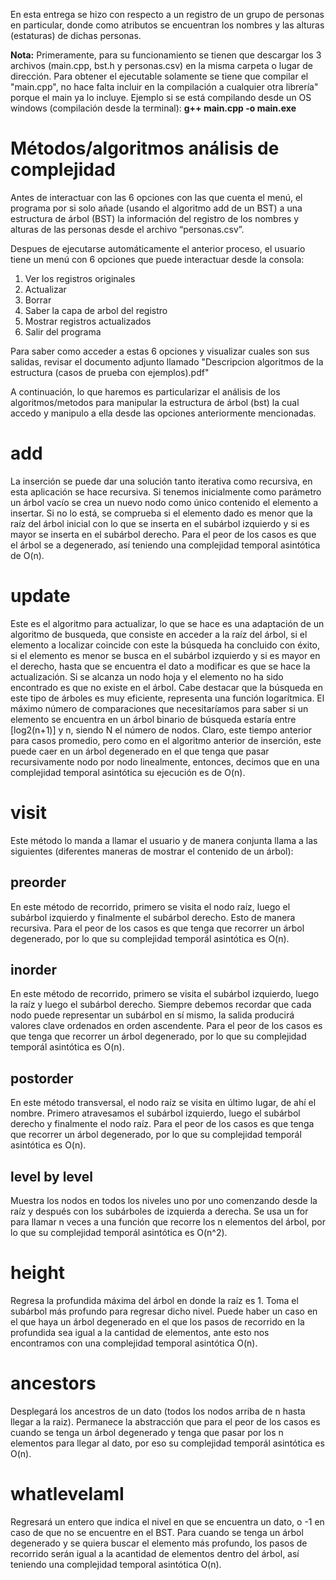 En esta entrega se hizo con respecto a un registro de un grupo de personas en particular, donde como atributos se encuentran los nombres y las alturas (estaturas) de dichas personas.

**Nota:** Primeramente, para su funcionamiento se tienen que descargar los 3 archivos (main.cpp, bst.h y personas.csv) en la misma carpeta o lugar de dirección. Para obtener el ejecutable solamente se tiene que compilar el "main.cpp", no hace falta incluir en la compilación a cualquier otra librería" porque el main ya lo incluye. Ejemplo si se está compilando desde un OS windows (compilación desde la terminal): **g++ main.cpp -o main.exe**

# Métodos/algoritmos análisis de complejidad

Antes de interactuar con las 6 opciones con las que cuenta el menú, el programa por si solo añade (usando el algoritmo add de un BST) a una estructura de árbol (BST) la información del registro de los nombres y alturas de las personas desde el archivo “personas.csv”. 

Despues de ejecutarse automáticamente el anterior proceso, el usuario tiene un menú con 6 opciones que puede interactuar desde la consola:
1. Ver los registros originales
2. Actualizar
3. Borrar
4. Saber la capa de arbol del registro
5. Mostrar registros actualizados
6. Salir del programa

Para saber como acceder a estas 6 opciones y visualizar cuales son sus salidas, revisar el documento adjunto llamado "Descripcion algoritmos de la estructura (casos de prueba con ejemplos).pdf"

A continuación, lo que haremos es particularizar el análisis de los algoritmos/metodos para manipular la estructura de árbol (bst) la cual accedo y manipulo a ella desde las opciones anteriormente mencionadas.

# add

La inserción se puede dar una solución tanto iterativa como recursiva, en esta aplicación se hace recursiva. Si tenemos inicialmente como parámetro un árbol vacío se crea un nuevo nodo como único contenido el elemento a insertar. Si no lo está, se comprueba si el elemento dado es menor que la raíz del árbol inicial con lo que se inserta en el subárbol izquierdo y si es mayor se inserta en el subárbol derecho. Para el peor de los casos es que el árbol se a degenerado, así teniendo una complejidad temporal asintótica de O(n).

# update

Este es el algoritmo para actualizar, lo que se hace es una adaptación de un algoritmo de busqueda, que consiste en acceder a la raíz del árbol, si el elemento a localizar coincide con este la búsqueda ha concluido con éxito, si el elemento es menor se busca en el subárbol izquierdo y si es mayor en el derecho, hasta que se encuentra el dato a modificar es que se hace la actualización. Si se alcanza un nodo hoja y el elemento no ha sido encontrado es que no existe en el árbol. 
Cabe destacar que la búsqueda en este tipo de árboles es muy eficiente, representa una función logarítmica. El máximo número de comparaciones que necesitaríamos para saber si un elemento se encuentra en un árbol binario de búsqueda estaría entre [log2(n+1)] y n, siendo N el número de nodos. Claro, este tiempo anterior para casos promedio, pero como en el algoritmo anterior de inserción, este puede caer en un árbol degenerado en el que tenga que pasar recursivamente nodo por nodo linealmente, entonces, decimos que en una complejidad temporal asintótica su ejecución es de O(n).

# visit

Este método lo manda a llamar el usuario y de manera conjunta llama a las siguientes (diferentes maneras de mostrar el contenido de un árbol):

## preorder

En este método de recorrido, primero se visita el nodo raíz, luego el subárbol izquierdo y finalmente el subárbol derecho. Esto de manera recursiva. Para el peor de los casos es que tenga que recorrer un árbol degenerado, por lo que su complejidad temporál asintótica es O(n).

## inorder

En este método de recorrido, primero se visita el subárbol izquierdo, luego la raíz y luego el subárbol derecho. Siempre debemos recordar que cada nodo puede representar un subárbol en sí mismo, la salida producirá valores clave ordenados en orden ascendente. Para el peor de los casos es que tenga que recorrer un árbol degenerado, por lo que su complejidad temporál asintótica es O(n).

## postorder

En este método transversal, el nodo raíz se visita en último lugar, de ahí el nombre. Primero atravesamos el subárbol izquierdo, luego el subárbol derecho y finalmente el nodo raíz. Para el peor de los casos es que tenga que recorrer un árbol degenerado, por lo que su complejidad temporál asintótica es O(n).

## level by level

Muestra los nodos en todos los niveles uno por uno comenzando desde la raíz y después con los subárboles de izquierda a derecha. Se usa un for para llamar n veces a una función que recorre los n elementos del árbol, por lo que su complejidad temporál asintótica es O(n^2).

# height

Regresa la profundida máxima del árbol en donde la raíz es 1. Toma el subárbol más profundo para regresar dicho nivel. Puede haber un caso en el que haya un árbol degenerado en el que los pasos de recorrido en la profundida sea igual a la cantidad de elementos, ante esto nos encontramos con una complejidad temporal asintótica O(n).

# ancestors

Desplegará los ancestros de un dato (todos los nodos arriba de n hasta llegar a la raiz). Permanece la abstracción que para el peor de los casos es cuando se tenga un árbol degenerado y tenga que pasar por los n elementos para llegar al dato, por eso su complejidad temporál asintótica es O(n).

# whatlevelamI

Regresará un entero que indica el nivel en que se encuentra un dato, o -1 en caso de que no se encuentre en el BST. Para cuando se tenga un árbol degenerado y se quiera buscar el elemento más profundo, los pasos de recorrido serán igual a la acantidad de elementos dentro del árbol, así teniendo una complejidad temporal asintótica O(n).
